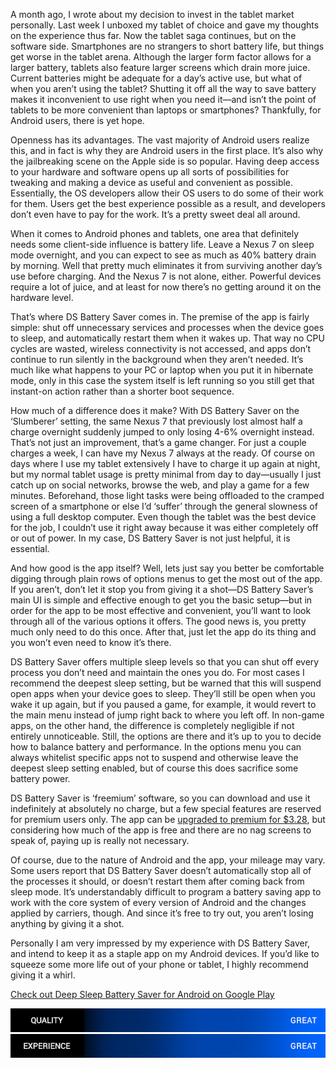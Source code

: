 <!--t Deep Sleep Battery Saver Review (Android) t-->
<!--tag 2013,archive,reviews,tech,thinkboxly tag-->
<!--image /content/images/deep-sleep-battery-saver-review-android/dsbatterysaver.jpg image-->
  
A month ago, I wrote about my decision to invest in the tablet market personally. Last week I unboxed my tablet of choice and gave my thoughts on the experience thus far. Now the tablet saga continues, but on the software side. Smartphones are no strangers to short battery life, but things get worse in the tablet arena. Although the larger form factor allows for a larger battery, tablets also feature larger screens which drain more juice. Current batteries might be adequate for a day’s active use, but what of when you aren’t using the tablet? Shutting it off all the way to save battery makes it inconvenient to use right when you need it—and isn’t the point of tablets to be more convenient than laptops or smartphones? Thankfully, for Android users, there is yet hope.  
  
Openness has its advantages. The vast majority of Android users realize this, and in fact is why they are Android users in the first place. It’s also why the jailbreaking scene on the Apple side is so popular. Having deep access to your hardware and software opens up all sorts of possibilities for tweaking and making a device as useful and convenient as possible. Essentially, the OS developers allow their OS users to do some of their work for them. Users get the best experience possible as a result, and developers don’t even have to pay for the work. It’s a pretty sweet deal all around.  
  
When it comes to Android phones and tablets, one area that definitely needs some client-side influence is battery life. Leave a Nexus 7 on sleep mode overnight, and you can expect to see as much as 40% battery drain by morning. Well that pretty much eliminates it from surviving another day’s use before charging. And the Nexus 7 is not alone, either. Powerful devices require a lot of juice, and at least for now there’s no getting around it on the hardware level.  
  
That’s where DS Battery Saver comes in. The premise of the app is fairly simple: shut off unnecessary services and processes when the device goes to sleep, and automatically restart them when it wakes up. That way no CPU cycles are wasted, wireless connectivity is not accessed, and apps don’t continue to run silently in the background when they aren’t needed. It’s much like what happens to your PC or laptop when you put it in hibernate mode, only in this case the system itself is left running so you still get that instant-on action rather than a shorter boot sequence.  
  
How much of a difference does it make? With DS Battery Saver on the ‘Slumberer’ setting, the same Nexus 7 that previously lost almost half a charge overnight suddenly jumped to only losing 4-6% overnight instead. That’s not just an improvement, that’s a game changer. For just a couple charges a week, I can have my Nexus 7 always at the ready. Of course on days where I use my tablet extensively I have to charge it up again at night, but my normal tablet usage is pretty minimal from day to day—usually I just catch up on social networks, browse the web, and play a game for a few minutes. Beforehand, those light tasks were being offloaded to the cramped screen of a smartphone or else I’d ‘suffer’ through the general slowness of using a full desktop computer. Even though the tablet was the best device for the job, I couldn’t use it right away because it was either completely off or out of power. In my case, DS Battery Saver is not just helpful, it is essential.  
  
And how good is the app itself? Well, lets just say you better be comfortable digging through plain rows of options menus to get the most out of the app. If you aren’t, don’t let it stop you from giving it a shot—DS Battery Saver’s main UI is simple and effective enough to get you the basic setup—but in order for the app to be most effective and convenient, you’ll want to look through all of the various options it offers. The good news is, you pretty much only need to do this once. After that, just let the app do its thing and you won’t even need to know it’s there.  
  
DS Battery Saver offers multiple sleep levels so that you can shut off every process you don’t need and maintain the ones you do. For most cases I recommend the deepest sleep setting, but be warned that this will suspend open apps when your device goes to sleep. They’ll still be open when you wake it up again, but if you paused a game, for example, it would revert to the main menu instead of jump right back to where you left off. In non-game apps, on the other hand, the difference is completely negligible if not entirely unnoticeable. Still, the options are there and it’s up to you to decide how to balance battery and performance. In the options menu you can always whitelist specific apps not to suspend and otherwise leave the deepest sleep setting enabled, but of course this does sacrifice some battery power.  
  
DS Battery Saver is ‘freemium’ software, so you can download and use it indefinitely at absolutely no charge, but a few special features are reserved for premium users only. The app can be [upgraded to premium for $3.28](https://play.google.com/store/apps/details?id=com.rootuninstaller.batrsaverpro&hl=en), but considering how much of the app is free and there are no nag screens to speak of, paying up is really not necessary.  
  
Of course, due to the nature of Android and the app, your mileage may vary. Some users report that DS Battery Saver doesn’t automatically stop all of the processes it should, or doesn’t restart them after coming back from sleep mode. It’s understandably difficult to program a battery saving app to work with the core system of every version of Android and the changes applied by carriers, though. And since it’s free to try out, you aren’t losing anything by giving it a shot.  
  
Personally I am very impressed by my experience with DS Battery Saver, and intend to keep it as a staple app on my Android devices. If you’d like to squeeze some more life out of your phone or tablet, I highly recommend giving it a whirl.  
  
[Check out Deep Sleep Battery Saver for Android on Google Play](https://play.google.com/store/apps/details?id=com.rootuninstaller.batrsaver)  
  
![](/content/images/deep-sleep-battery-saver-review-android/scorebar-q-great.png)  
![](/content/images/deep-sleep-battery-saver-review-android/scorebar-x-great.png)
